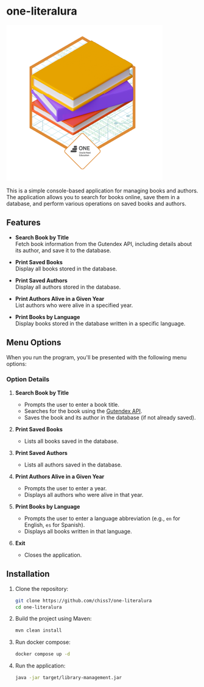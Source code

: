 # one-literalura

![Badge](badge_literalura.png)

This is a simple console-based application for managing books and authors. The application allows you to search for books online, save them in a database, and perform various operations on saved books and authors.

## Features

- **Search Book by Title**  
  Fetch book information from the Gutendex API, including details about its author, and save it to the database.

- **Print Saved Books**  
  Display all books stored in the database.

- **Print Saved Authors**  
  Display all authors stored in the database.

- **Print Authors Alive in a Given Year**  
  List authors who were alive in a specified year.

- **Print Books by Language**  
  Display books stored in the database written in a specific language.

## Menu Options

When you run the program, you'll be presented with the following menu options:

### Option Details

1. **Search Book by Title**
    - Prompts the user to enter a book title.
    - Searches for the book using the [Gutendex API](https://gutendex.com/books/).
    - Saves the book and its author in the database (if not already saved).

2. **Print Saved Books**
    - Lists all books saved in the database.

3. **Print Saved Authors**
    - Lists all authors saved in the database.

4. **Print Authors Alive in a Given Year**
    - Prompts the user to enter a year.
    - Displays all authors who were alive in that year.

5. **Print Books by Language**
    - Prompts the user to enter a language abbreviation (e.g., `en` for English, `es` for Spanish).
    - Displays all books written in that language.

6. **Exit**
    - Closes the application.

## Installation

1. Clone the repository:
   ```bash
   git clone https://github.com/chiss7/one-literalura
   cd one-literalura
   ```
2. Build the project using Maven:
   ```bash
   mvn clean install
   ```
3. Run docker compose:
   ```bash
   docker compose up -d
   ```   
4. Run the application:
   ```bash
   java -jar target/library-management.jar
   ```
